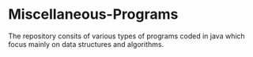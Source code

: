 # Miscellaneous-Programs


The repository consits of various types of programs coded in java which focus mainly on data structures and algorithms.
